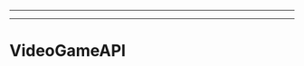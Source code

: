 ---------------------------------------------
--------------------------------------------------------------------------------------------------
# VideoGameAPI
